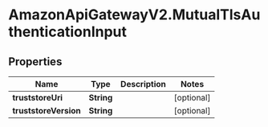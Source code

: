 # AmazonApiGatewayV2.MutualTlsAuthenticationInput

## Properties

Name | Type | Description | Notes
------------ | ------------- | ------------- | -------------
**truststoreUri** | **String** |  | [optional] 
**truststoreVersion** | **String** |  | [optional] 


